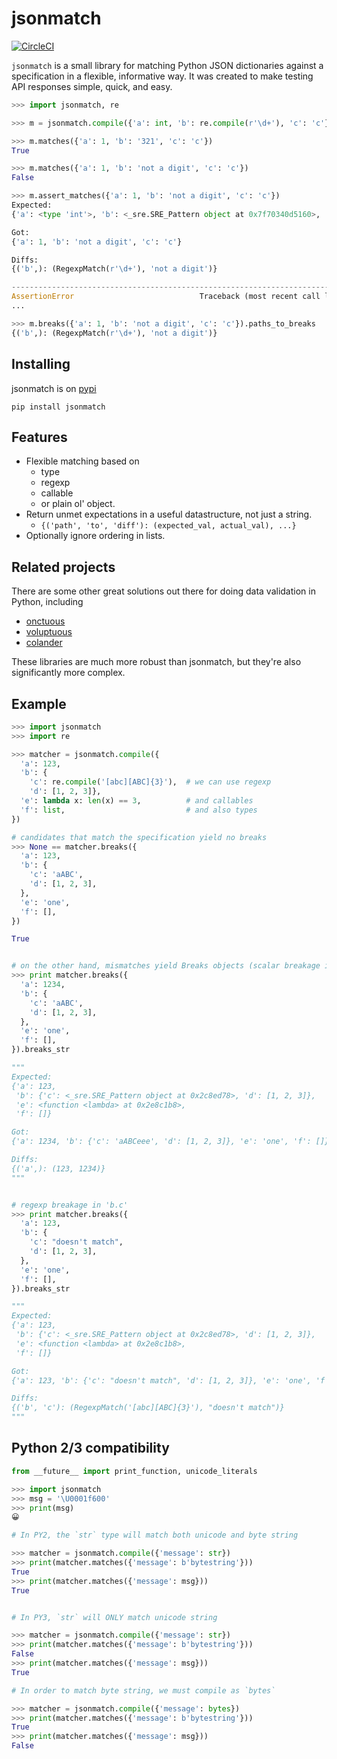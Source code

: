 jsonmatch
=========

[![CircleCI](https://circleci.com/gh/percolate/jsonmatch.svg?style=svg)](https://circleci.com/gh/percolate/jsonmatch)

`jsonmatch` is a small library for matching Python JSON dictionaries against a
specification in a flexible, informative way. It was created to make testing
API responses simple, quick, and easy.

```python
>>> import jsonmatch, re

>>> m = jsonmatch.compile({'a': int, 'b': re.compile(r'\d+'), 'c': 'c'})

>>> m.matches({'a': 1, 'b': '321', 'c': 'c'})
True

>>> m.matches({'a': 1, 'b': 'not a digit', 'c': 'c'})
False

>>> m.assert_matches({'a': 1, 'b': 'not a digit', 'c': 'c'})
Expected:
{'a': <type 'int'>, 'b': <_sre.SRE_Pattern object at 0x7f70340d5160>, 'c': 'c'}

Got:
{'a': 1, 'b': 'not a digit', 'c': 'c'}

Diffs:
{('b',): (RegexpMatch(r'\d+'), 'not a digit')}

---------------------------------------------------------------------------
AssertionError                            Traceback (most recent call last)
...

>>> m.breaks({'a': 1, 'b': 'not a digit', 'c': 'c'}).paths_to_breaks
{('b',): (RegexpMatch(r'\d+'), 'not a digit')}
```

## Installing

jsonmatch is on [pypi](https://pypi.python.org/pypi/jsonmatch)

```
pip install jsonmatch
```


## Features

- Flexible matching based on
    - type
    - regexp
    - callable
    - or plain ol' object.
- Return unmet expectations in a useful datastructure, not just
  a string.
    - `{('path', 'to', 'diff'): (expected_val, actual_val), ...}`
- Optionally ignore ordering in lists.


## Related projects

There are some other great solutions out there for doing data validation in
Python, including

- [onctuous](https://pypi.python.org/pypi/onctuous)
- [voluptuous](https://github.com/alecthomas/voluptuous)
- [colander](http://docs.pylonsproject.org/projects/colander/en/latest/basics.html#defining-a-colander-schema)

These libraries are much more robust than jsonmatch, but they're also
significantly more complex.


## Example

```python
>>> import jsonmatch
>>> import re

>>> matcher = jsonmatch.compile({
  'a': 123,
  'b': {
    'c': re.compile('[abc][ABC]{3}'),  # we can use regexp
    'd': [1, 2, 3]},
  'e': lambda x: len(x) == 3,          # and callables
  'f': list,                           # and also types
})

# candidates that match the specification yield no breaks
>>> None == matcher.breaks({
  'a': 123,
  'b': {
    'c': 'aABC',
    'd': [1, 2, 3],
  },
  'e': 'one',
  'f': [],
})

True


# on the other hand, mismatches yield Breaks objects (scalar breakage in 'a')
>>> print matcher.breaks({
  'a': 1234,
  'b': {
    'c': 'aABC',
    'd': [1, 2, 3],
  },
  'e': 'one',
  'f': [],
}).breaks_str

"""
Expected:
{'a': 123,
 'b': {'c': <_sre.SRE_Pattern object at 0x2c8ed78>, 'd': [1, 2, 3]},
 'e': <function <lambda> at 0x2e8c1b8>,
 'f': []}

Got:
{'a': 1234, 'b': {'c': 'aABCeee', 'd': [1, 2, 3]}, 'e': 'one', 'f': []}

Diffs:
{('a',): (123, 1234)}
"""


# regexp breakage in 'b.c'
>>> print matcher.breaks({
  'a': 123,
  'b': {
    'c': "doesn't match",
    'd': [1, 2, 3],
  },
  'e': 'one',
  'f': [],
}).breaks_str

"""
Expected:
{'a': 123,
 'b': {'c': <_sre.SRE_Pattern object at 0x2c8ed78>, 'd': [1, 2, 3]},
 'e': <function <lambda> at 0x2e8c1b8>,
 'f': []}

Got:
{'a': 123, 'b': {'c': "doesn't match", 'd': [1, 2, 3]}, 'e': 'one', 'f': []}

Diffs:
{('b', 'c'): (RegexpMatch('[abc][ABC]{3}'), "doesn't match")}
"""
```


## Python 2/3 compatibility

```python
from __future__ import print_function, unicode_literals

>>> import jsonmatch
>>> msg = '\U0001f600'
>>> print(msg)
😀

# In PY2, the `str` type will match both unicode and byte string

>>> matcher = jsonmatch.compile({'message': str})
>>> print(matcher.matches({'message': b'bytestring'}))
True
>>> print(matcher.matches({'message': msg}))
True


# In PY3, `str` will ONLY match unicode string

>>> matcher = jsonmatch.compile({'message': str})
>>> print(matcher.matches({'message': b'bytestring'}))
False
>>> print(matcher.matches({'message': msg}))
True

# In order to match byte string, we must compile as `bytes`

>>> matcher = jsonmatch.compile({'message': bytes})
>>> print(matcher.matches({'message': b'bytestring'}))
True
>>> print(matcher.matches({'message': msg}))
False
```
